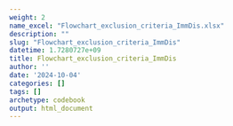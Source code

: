 ```yaml
---
weight: 2
name_excel: "Flowchart_exclusion_criteria_ImmDis.xlsx"
description: ""
slug: "Flowchart_exclusion_criteria_ImmDis"
datetime: 1.7280727e+09
title: Flowchart_exclusion_criteria_ImmDis
author: ''
date: '2024-10-04'
categories: []
tags: []
archetype: codebook
output: html_document
---
```


<div class="tabcontent"></div>
